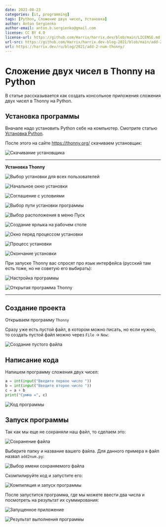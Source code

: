 ```yaml
---
date: 2021-08-23
categories: [it, programming]
tags: [Python, Сложение двух чисел, Установка]
author: Anton Sergienko
author-email: anton.b.sergienko@gmail.com
license: CC BY 4.0
license-url: https://github.com/Harrix/harrix.dev/blob/main/LICENSE.md
url-src: https://github.com/Harrix/harrix.dev-blog-2021/blob/main/add-2-num-thonny/add-2-num-thonny.md
url: https://harrix.dev/ru/blog/2021/add-2-num-thonny/
---
```


# Сложение двух чисел в Thonny на Python

В статье рассказывается как создать консольное приложения сложения двух чисел в Thonny на Python.

## Установка программы

Вначале надо установить Python себе на компьютер. Смотрите статью [Установка Python](https://github.com/Harrix/harrix.dev-blog-2021/blob/main/install-python/install-python.md).

После этого на сайте <https://thonny.org/> скачиваем установщик:

![Скачивание установщика](img/download.png)

---

**Установка Thonny** <!-- !details -->

![Выбор установки для всех пользователей](img/install-mode.png)

![Начальное окно установки](img/install_01.png)

![Соглашение с условиями](img/install_02.png)

![Выбор пути установки программы](img/install_03.png)

![Выбор расположения в меню Пуск](img/install_04.png)

![Создание ярлыка на рабочем столе](img/install_05.png)

![Окно перед процессом установки](img/install_06.png)

![Процесс установки](img/install_07.png)

![Окончание установки](img/install_08.png)

При запуске Thonny вас спросят про язык интерфейса (русский там есть тоже, но не советую его выбирать):

![Настройка программы](img/install_09.png)

![Открытая программа Thonny](img/thonny.png)

---

## Создание проекта

Открываем программу `Thonny`

Сразу уже есть пустой файл, в котором можно писать, но если нужно, то создать пустой файл можно через `File` → `New`:

![Создание пустого файла](img/new-project.png)

## Написание кода

Напишем программу сложения двух чисел:

```python
a = int(input("Введите первое число "))
b = int(input("Введите второе число "))
c = a + b
print("Сумма =", c)
```

![Код программы](img/code.png)

## Запуск программы

Так как мы еще не сохраняли наш файл, то сделаем это:

![Сохранение файла](img/save_01.png)

Выберите папку и название вашего файла. Для данного примера я файл назвал `add2num.py`:

![Выбор имени сохраняемого файла](img/save_02.png)

Скомпилируйте код и запустите его:

![Компиляция и запуск программы](img/run.png)

После запустится программа, где мы можете ввести два числа и посмотреть на результат их суммирования:

![Запущенное приложение](img/result_01.png)

![Результат выполнения программы](img/result_02.png)
